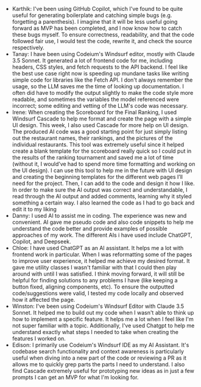 - Karthik: I've been using GitHub Copilot, which I've found to be quite useful for generating boilerplate and catching simple bugs (e.g. forgetting a parenthesis). I imagine that it will be less useful going forward as MVP has been completed, and I now know how to catch these bugs myself. To ensure correctness, readability, and that the code followed fair use, I would test the code, rewrite it, and check the source respectively.
- Tanay: I have been using Codeium's Windsurf editor, mostly with Claude 3.5 Sonnet. It generated a lot of frontend code for me, including headers, CSS styles, and fetch requests to the API backend. I feel like the best use case right now is speeding up mundane tasks like writing simple code for libraries like the Fetch API. I don't always remember the usage, so the LLM saves me the time of looking up documentation. I often did have to modify the output slightly to make the code style more readable, and sometimes the variables the model referenced were incorrect; some editing and vetting of the LLM's code was necessary.
- Irene: When creating the Scoreboard for the Final Ranking, I used Windsurf Cascade to help me format and create the page with a simple UI design. This week, I also used Cascade for more help on UI design. The produced AI code was a good starting point for just simply listing out the restaurant names, their rankings, and the pictures of the individual restaurants. This tool was extremely useful since it helped create a blank template for the scoreboard really quick so I could put in the results of the ranking tournament and saved me a lot of time (without it, I would’ve had to spend more time formatting and working on the UI design). I can use this tool to help me in the future with UI design and creating the beginning templates for the different web pages I’ll need for the project. Then, I can add to the code and design it how I like. In order to make sure the AI output was correct and understandable, I read through the AI output and added comments, learning why it styled something a certain way. I also learned the code as I had to go back and edit it to my liking
- Danny: I used AI to assist me in coding. The experience was new and convenient. AI gave me pseudo code and also code snippets to help me understand the code better and provide examples of possible approaches of my work. The different AIs i have used include ChatGPT, Copilot, and Deepseek.
- Chloe: I have used ChatGPT as an AI assistant. It helps me a lot with frontend work in particular. When I was reformatting some of the pages to improve user experience, it helped me achieve my desired format. It gave me utility classes I wasn't familiar with that I could then play around with until I was satisfied. I think moving forward, it will still be helpful for finding solutions to any problems I have (like keeping a button fixed, aligning components, etc). To ensure the outputted code/suggestions were valid, I tested my code locally and observed how it affected the page.
- Winston: I've been using Codeium's Windsurf Editor with Claude 3.5 Sonnet. It helped me to build out my code when I wasn't able to think up how to implement a specific feature. It helps me a lot when I feel like I'm not super familiar with a topic. Additionally, I've used Chatgpt to help me understand exactly what steps I needed to take when creating the features I worked on.
- Edison: I primarily use Codeium's Windsurf IDE as my AI Assistant. It's codebase search functionality and context awareness is particularly useful when diving into a new part of the code or reviewing a PR as it allows me to quickly grep parts the parts I need to understand. I also find Cascade extremely useful for prototyping new ideas as in just a few prompts I can get an MVP for what I'm looking for.
